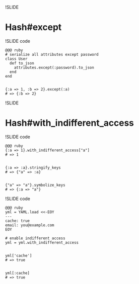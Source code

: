 !SLIDE 
# Hash#except

!SLIDE code

    @@@ ruby
    # serialize all attributes except password
    class User
      def to_json
        attributes.except(:password).to_json
      end
    end
    

    {:a => 1, :b => 2}.except(:a) 
    # => {:b => 2}
    
!SLIDE 
# Hash#with_indifferent\_access

!SLIDE code

    @@@ ruby
    {:a => 1}.with_indifferent_access["a"] 
    # => 1
    
    
    {:a => :a}.stringify_keys
    # => {"a" => :a}
    
    
    {"a" => "a"}.symbolize_keys
    # => {:a => "a"}
    
!SLIDE code

    @@@ ruby
    yml = YAML.load <<-EOY
    ---
    cache: true
    email: you@example.com
    EOY
    
    # enable indifferent access
    yml = yml.with_indifferent_access
    
    
    yml['cache']
    # => true
    
    
    yml[:cache]
    # => true
    
